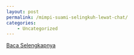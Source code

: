 ```yaml
---
layout: post
permalink: /mimpi-suami-selingkuh-lewat-chat/
categories:
    - Uncategorized
---
```


[Baca Selengkapnya](/07)